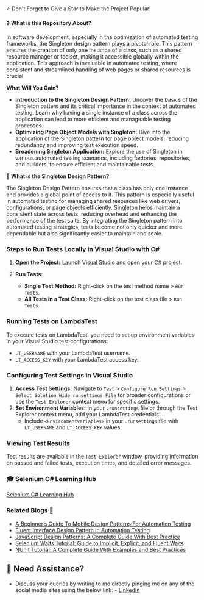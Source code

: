 
:star: Don't Forget to Give a Star to Make the Project Popular!

:question: **What is this Repository About?**

In software development, especially in the optimization of automated testing frameworks, the Singleton design pattern plays a pivotal role. This pattern ensures the creation of only one instance of a class, such as a shared resource manager or toolset, making it accessible globally within the application. This approach is invaluable in automated testing, where consistent and streamlined handling of web pages or shared resources is crucial.

**What Will You Gain?**

- **Introduction to the Singleton Design Pattern:** Uncover the basics of the Singleton pattern and its critical importance in the context of automated testing. Learn why having a single instance of a class across the application can lead to more efficient and manageable testing processes.
- **Optimizing Page Object Models with Singleton:** Dive into the application of the Singleton pattern for page object models, reducing redundancy and improving test execution speed.
- **Broadening Singleton Application:** Explore the use of Singleton in various automated testing scenarios, including factories, repositories, and builders, to ensure efficient and maintainable tests.

**:key: What is the Singleton Design Pattern?**

The Singleton Design Pattern ensures that a class has only one instance and provides a global point of access to it. This pattern is especially useful in automated testing for managing shared resources like web drivers, configurations, or page objects efficiently. Singleton helps maintain a consistent state across tests, reducing overhead and enhancing the performance of the test suite. By integrating the Singleton pattern into automated testing strategies, tests become not only quicker and more dependable but also significantly easier to maintain and scale.

### Steps to Run Tests Locally in Visual Studio with C#

1. **Open the Project:** Launch Visual Studio and open your C# project.

2. **Run Tests:**
   - **Single Test Method:** Right-click on the test method name > `Run Tests`.
   - **All Tests in a Test Class:** Right-click on the test class file > `Run Tests`.

### Running Tests on LambdaTest

To execute tests on LambdaTest, you need to set up environment variables in your Visual Studio test configurations:

- `LT_USERNAME` with your LambdaTest username.
- `LT_ACCESS_KEY` with your LambdaTest access key.

### Configuring Test Settings in Visual Studio

1. **Access Test Settings:** Navigate to `Test` > `Configure Run Settings` > `Select Solution Wide runsettings File` for broader configurations or use the `Test Explorer` context menu for specific settings.
2. **Set Environment Variables:** In your `.runsettings` file or through the Test Explorer context menu, add your LambdaTest credentials.
   - Include `<EnvironmentVariables>` in your `.runsettings` file with `LT_USERNAME` and `LT_ACCESS_KEY` values.

### Viewing Test Results

Test results are available in the `Test Explorer` window, providing information on passed and failed tests, execution times, and detailed error messages.


### 🎓 Selenium C# Learning Hub
[Selenium C# Learning Hub](https://www.lambdatest.com/learning-hub/selenium-c-sharp-tutorial)


### Related Blogs 📝

- [A Beginner’s Guide To Mobile Design Patterns For Automation Testing](https://bit.ly/47iYQ9b)
- [Fluent Interface Design Pattern in Automation Testing](https://bit.ly/3IkzGw8)
- [JavaScript Design Patterns: A Complete Guide With Best Practice](https://bit.ly/3SemD3X)
- [Selenium Waits Tutorial: Guide to Implicit, Explicit, and Fluent Waits](https://bit.ly/3ulpTT3)
- [NUnit Tutorial: A Complete Guide With Examples and Best Practices](https://bit.ly/3Sfh0CI)


## 🧬 Need Assistance?

- Discuss your queries by writing to me directly pinging me on any of the social media sites using the below link: - [LinkedIn](https://www.linkedin.com/in/angelovstanton/)
